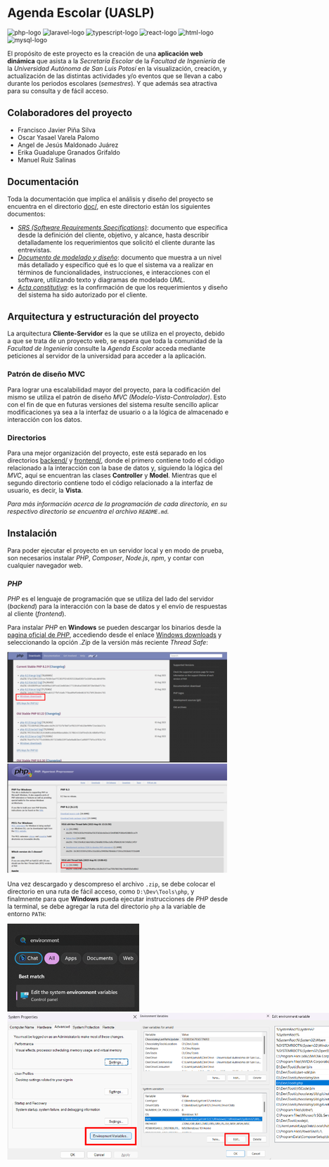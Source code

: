 # Agenda Escolar (UASLP)

![php-logo](https://img.shields.io/badge/PHP-777BB4?style=for-the-badge&logo=php&logoColor=white)
![laravel-logo](https://img.shields.io/badge/Laravel-FF2D20?style=for-the-badge&logo=laravel&logoColor=white)
![typescript-logo](https://img.shields.io/badge/TypeScript-007ACC?style=for-the-badge&logo=typescript&logoColor=white)
![react-logo](https://img.shields.io/badge/React-20232A?style=for-the-badge&logo=react&logoColor=61DAFB)
![html-logo](https://img.shields.io/badge/HTML5-E34F26?style=for-the-badge&logo=html5&logoColor=white)
![mysql-logo](https://img.shields.io/badge/MySQL-005C84?style=for-the-badge&logo=mysql&logoColor=white)

El propósito de este proyecto es la creación de una **aplicación web dinámica** que asista a la *Secretaría Escolar* de
la *Facultad de Ingeniería* de la *Universidad Autónoma de San Luis Potosí* en la visualización, creación, y
actualización de las distintas actividades y/o eventos que se llevan a cabo durante los periodos escolares 
(*semestres*). Y que además sea atractiva para su consulta y de fácil acceso.

## Colaboradores del proyecto

- Francisco Javier Piña Silva
- Oscar Yasael Varela Palomo
- Angel de Jesús Maldonado Juárez
- Erika Guadalupe Granados Grifaldo
- Manuel Ruiz Salinas

## Documentación

Toda la documentación que implica el análisis y diseño del proyecto se encuentra en el directorio [doc/](./doc),
en este directorio están los siguientes documentos:

- [*SRS (Software Requirements Specifications)*](./doc/SRS.docx): documento que especifica desde la definición del 
  cliente, objetivo, y alcance, hasta describir detalladamente los requerimientos que solicitó el cliente durante las 
  entrevistas.
- [*Documento de modelado y diseño*](./doc/Modelado%20y%20diseño.docx): documento que muestra a un nivel más detallado 
  y específico qué es lo que el sistema va a realizar en términos de funcionalidades, instrucciones, e interacciones 
  con el software, utilizando texto y diagramas de modelado *UML*.
- [*Acta constitutiva*](./doc/Acta%20constitutiva.docx): es la confirmación de que los requerimientos y diseño del
  sistema ha sido autorizado por el cliente.

## Arquitectura y estructuración del proyecto

La arquitectura **Cliente-Servidor** es la que se utiliza en el
proyecto, debido a que se trata de un proyecto web,
se espera que toda la comunidad de la *Facultad de Ingeniería* 
consulte la *Agenda Escolar* acceda mediante peticiones al servidor de
la universidad para acceder a la aplicación.

### Patrón de diseño MVC

Para lograr una escalabilidad mayor del proyecto, para la codificación
del mismo se utiliza el patrón de diseño *MVC 
(Modelo-Vista-Controlador)*. Esto con el fin de que en futuras
versiones del sistema resulte sencillo aplicar modificaciones ya sea a
la interfaz de usuario o a la lógica de almacenado e interacción con
los datos.

### Directorios

Para una mejor organización del proyecto, este está separado en los
directorios [backend/](./backend) y [frontend/](./frontend), donde el
primero contiene todo el código relacionado a la interacción con la
base de datos y, siguiendo la lógica del *MVC*, aquí se encuentran las
clases **Controller** y **Model**. Mientras que el segundo directorio
contiene todo el código relacionado a la interfaz de usuario, es decir,
la **Vista**.

*Para más información acerca de la programación de cada directorio,
en su respectivo directorio se encuentra el archivo `README.md`.*

## Instalación

Para poder ejecutar el proyecto en un servidor local y en modo de
prueba, son necesarios instalar *PHP*, *Composer*, *Node.js*, *npm*, y
contar con cualquier navegador web.

### *PHP*

*PHP* es el lenguaje de programación que se utiliza del lado del servidor
(*backend*) para la interacción con la base de datos y el envío de
respuestas al cliente (*frontend*).

Para instalar *PHP* en **Windows** se pueden descargar los binarios
desde la [pagina oficial de *PHP*](https://www.php.net/downloads.php),
accediendo desde el enlace 
[Windows downloads](https://windows.php.net/download#php-8.2) y
seleccionando la opción *.Zip* de la versión más reciente 
*Thread Safe*:

<img src='doc/img/php-download.png' width=500 alt='Descarga PHP'/>

<img src='doc/img/php-download-zip.png' width=500 alt='Descarga PHP ZIP'/>

Una vez descargado y descompreso el archivo `.zip`, se 
debe colocar el directorio en una ruta de fácil acceso,
como `D:\Dev\Tools\php`, y finalmnente para que 
**Windows** pueda ejecutar instrucciones de *PHP* desde la
terminal, se debe agregar la ruta del directorio `php` a la
variable de entorno `PATH`:

<img src='doc/img/search-env-vars.png' width=300 alt='Search Envvars'/>

<div style='display:flex;'>

<img src='doc/img/access-env-vars.png' width=300 alt='Access Envvars'/>

<img src='doc/img/edit-path-var.png' width=300 alt='Edit PATH'/>

<img src='doc/img/php-path-var.png' width=300 alt='PHP PATH Var'/>

Para probar que la instalación de *PHP* fue exitosa, se puede
ejecutar el comando `php -v` en la terminal, y se debe mostrar
la versión de *PHP* instalada:

![PHP Version](doc/img/php-version.png)
